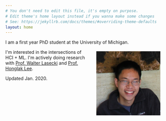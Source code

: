 ```yaml
---
# You don't need to edit this file, it's empty on purpose.
# Edit theme's home layout instead if you wanna make some changes
# See: https://jekyllrb.com/docs/themes/#overriding-theme-defaults
layout: home
---
```

I am a first year PhD student at the University of Michigan.
<img src="images/anthliu.jpg" alt="profile_pic" style="float: right; margin: 20px; width: 200px;"/>

I'm interested in the intersections of HCI + ML.
I'm actively doing research with [Prof. Walter Lasecki](https://web.eecs.umich.edu/~wlasecki/)
and [Prof. Honglak Lee](https://web.eecs.umich.edu/~honglak/).

Updated Jan. 2020.
